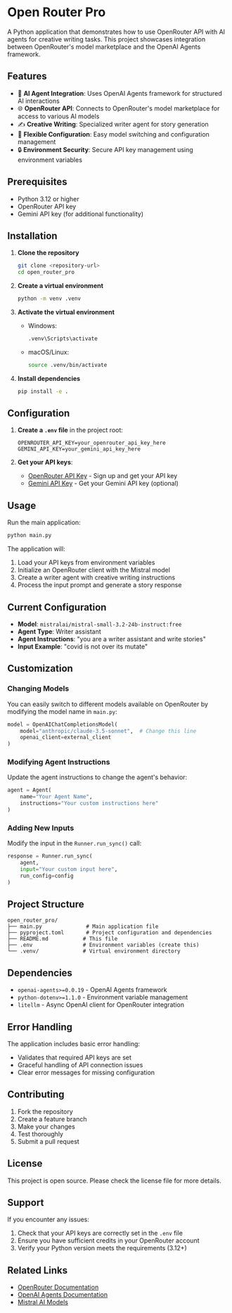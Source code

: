 # Open Router Pro

A Python application that demonstrates how to use OpenRouter API with AI agents for creative writing tasks. This project showcases integration between OpenRouter's model marketplace and the OpenAI Agents framework.

## Features

- 🤖 **AI Agent Integration**: Uses OpenAI Agents framework for structured AI interactions
- 🌐 **OpenRouter API**: Connects to OpenRouter's model marketplace for access to various AI models
- ✍️ **Creative Writing**: Specialized writer agent for story generation
- 🔧 **Flexible Configuration**: Easy model switching and configuration management
- 🔒 **Environment Security**: Secure API key management using environment variables

## Prerequisites

- Python 3.12 or higher
- OpenRouter API key
- Gemini API key (for additional functionality)

## Installation

1. **Clone the repository**
   ```bash
   git clone <repository-url>
   cd open_router_pro
   ```

2. **Create a virtual environment**
   ```bash
   python -m venv .venv
   ```

3. **Activate the virtual environment**
   - Windows:
     ```bash
     .venv\Scripts\activate
     ```
   - macOS/Linux:
     ```bash
     source .venv/bin/activate
     ```

4. **Install dependencies**
   ```bash
   pip install -e .
   ```

## Configuration

1. **Create a `.env` file** in the project root:
   ```env
   OPENROUTER_API_KEY=your_openrouter_api_key_here
   GEMINI_API_KEY=your_gemini_api_key_here
   ```

2. **Get your API keys**:
   - [OpenRouter API Key](https://openrouter.ai/keys) - Sign up and get your API key
   - [Gemini API Key](https://ai.google.dev/) - Get your Gemini API key (optional)

## Usage

Run the main application:

```bash
python main.py
```

The application will:
1. Load your API keys from environment variables
2. Initialize an OpenRouter client with the Mistral model
3. Create a writer agent with creative writing instructions
4. Process the input prompt and generate a story response

## Current Configuration

- **Model**: `mistralai/mistral-small-3.2-24b-instruct:free`
- **Agent Type**: Writer assistant
- **Agent Instructions**: "you are a writer assistant and write stories"
- **Input Example**: "covid is not over its mutate"

## Customization

### Changing Models

You can easily switch to different models available on OpenRouter by modifying the model name in `main.py`:

```python
model = OpenAIChatCompletionsModel(
    model="anthropic/claude-3.5-sonnet",  # Change this line
    openai_client=external_client
)
```

### Modifying Agent Instructions

Update the agent instructions to change the agent's behavior:

```python
agent = Agent(
    name="Your Agent Name",
    instructions="Your custom instructions here"
)
```

### Adding New Inputs

Modify the input in the `Runner.run_sync()` call:

```python
response = Runner.run_sync(
    agent,
    input="Your custom input here",
    run_config=config
)
```

## Project Structure

```
open_router_pro/
├── main.py              # Main application file
├── pyproject.toml       # Project configuration and dependencies
├── README.md           # This file
├── .env                # Environment variables (create this)
└── .venv/              # Virtual environment directory
```

## Dependencies

- `openai-agents>=0.0.19` - OpenAI Agents framework
- `python-dotenv>=1.1.0` - Environment variable management
- `litellm` - Async OpenAI client for OpenRouter integration

## Error Handling

The application includes basic error handling:
- Validates that required API keys are set
- Graceful handling of API connection issues
- Clear error messages for missing configuration

## Contributing

1. Fork the repository
2. Create a feature branch
3. Make your changes
4. Test thoroughly
5. Submit a pull request

## License

This project is open source. Please check the license file for more details.

## Support

If you encounter any issues:
1. Check that your API keys are correctly set in the `.env` file
2. Ensure you have sufficient credits in your OpenRouter account
3. Verify your Python version meets the requirements (3.12+)

## Related Links

- [OpenRouter Documentation](https://openrouter.ai/docs)
- [OpenAI Agents Documentation](https://github.com/openai/agents)
- [Mistral AI Models](https://mistral.ai/)

